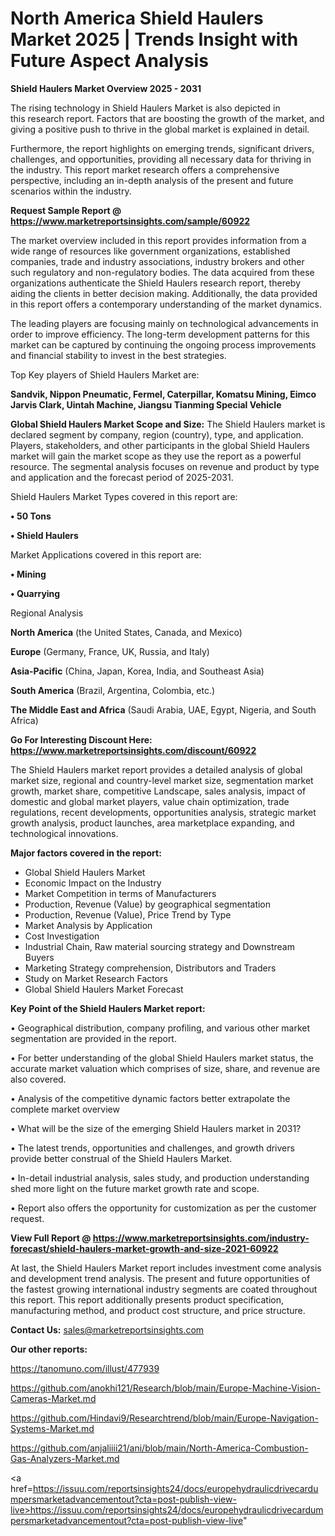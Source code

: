 # North America Shield Haulers Market 2025 | Trends Insight with Future Aspect Analysis

<Strong> Shield Haulers Market Overview 2025 - 2031</strong>

The rising technology in Shield Haulers Market is also depicted in this research report. Factors that are boosting the growth of the market, and giving a positive push to thrive in the global market is explained in detail.

Furthermore, the report highlights on emerging trends, significant drivers, challenges, and opportunities, providing all necessary data for thriving in the industry. This report market research offers a comprehensive perspective, including an in-depth analysis of the present and future scenarios within the industry.

<strong>Request Sample Report @ <a href=https://www.marketreportsinsights.com/sample/60922>https://www.marketreportsinsights.com/sample/60922</a></strong>

The market overview included in this report provides information from a wide range of resources like government organizations, established companies, trade and industry associations, industry brokers and other such regulatory and non-regulatory bodies. The data acquired from these organizations authenticate the Shield Haulers research report, thereby aiding the clients in better decision making. Additionally, the data provided in this report offers a contemporary understanding of the market dynamics.

The leading players are focusing mainly on technological advancements in order to improve efficiency. The long-term development patterns for this market can be captured by continuing the ongoing process improvements and financial stability to invest in the best strategies.

Top Key players of Shield Haulers Market are:

<strong>Sandvik, Nippon Pneumatic, Fermel, Caterpillar, Komatsu Mining, Eimco Jarvis Clark, Uintah Machine, Jiangsu Tianming Special Vehicle</strong>

<strong><b>Global Shield Haulers Market Scope and Size:</b></strong>
The Shield Haulers market is declared segment by company, region (country), type, and application. Players, stakeholders, and other participants in the global Shield Haulers market will gain the market scope as they use the report as a powerful resource. The segmental analysis focuses on revenue and product by type and application and the forecast period of 2025-2031.

Shield Haulers Market Types covered in this report are:

<strong>• 50 Tons

• Shield Haulers</strong>

Market Applications covered in this report are:

<strong>• Mining

• Quarrying</strong> 

Regional Analysis

<strong>North America</strong> (the United States, Canada, and Mexico)

<strong>Europe</strong> (Germany, France, UK, Russia, and Italy)

<strong>Asia-Pacific</strong> (China, Japan, Korea, India, and Southeast Asia)

<strong>South America</strong> (Brazil, Argentina, Colombia, etc.)

<strong>The Middle East and Africa</strong> (Saudi Arabia, UAE, Egypt, Nigeria, and South Africa)

<strong>Go For Interesting Discount Here: <a href=https://www.marketreportsinsights.com/discount/60922>https://www.marketreportsinsights.com/discount/60922</a></strong>

The Shield Haulers market report provides a detailed analysis of global market size, regional and country-level market size, segmentation market growth, market share, competitive Landscape, sales analysis, impact of domestic and global market players, value chain optimization, trade regulations, recent developments, opportunities analysis, strategic market growth analysis, product launches, area marketplace expanding, and technological innovations.

<strong><b>Major factors covered in the report:</b></strong>
<ul>
  <li>Global Shield Haulers Market </li>
  <li>Economic Impact on the Industry</li>
  <li>Market Competition in terms of Manufacturers</li>
  <li>Production, Revenue (Value) by geographical segmentation</li>
  <li>Production, Revenue (Value), Price Trend by Type</li>
  <li>Market Analysis by Application</li>
  <li>Cost Investigation</li>
  <li>Industrial Chain, Raw material sourcing strategy and Downstream Buyers</li>
  <li>Marketing Strategy comprehension, Distributors and Traders</li>
  <li>Study on Market Research Factors</li>
  <li>Global Shield Haulers Market Forecast</li>
</ul>

<strong><b>Key Point of the Shield Haulers Market report:</b></strong>

• Geographical distribution, company profiling, and various other market segmentation are provided in the report.

• For better understanding of the global Shield Haulers market status, the accurate market valuation which comprises of size, share, and revenue are also covered.

• Analysis of the competitive dynamic factors better extrapolate the complete market overview

• What will be the size of the emerging Shield Haulers market in 2031?

• The latest trends, opportunities and challenges, and growth drivers provide better construal of the Shield Haulers Market.

• In-detail industrial analysis, sales study, and production understanding shed more light on the future market growth rate and scope.

• Report also offers the opportunity for customization as per the customer request.

<strong><b>View Full Report @ <a href=https://www.marketreportsinsights.com/industry-forecast/shield-haulers-market-growth-and-size-2021-60922>https://www.marketreportsinsights.com/industry-forecast/shield-haulers-market-growth-and-size-2021-60922</a></b></strong>


At last, the Shield Haulers Market report includes investment come analysis and development trend analysis. The present and future opportunities of the fastest growing international industry segments are coated throughout this report. This report additionally presents product specification, manufacturing method, and product cost structure, and price structure.

<strong>Contact Us:</strong>
sales@marketreportsinsights.com

<strong>Our other reports:</strong>

<a href=https://tanomuno.com/illust/477939>https://tanomuno.com/illust/477939</a>

<a href=https://github.com/anokhi121/Research/blob/main/Europe-Machine-Vision-Cameras-Market.md>https://github.com/anokhi121/Research/blob/main/Europe-Machine-Vision-Cameras-Market.md</a>

<a href=https://github.com/Hindavi9/Researchtrend/blob/main/Europe-Navigation-Systems-Market.md>https://github.com/Hindavi9/Researchtrend/blob/main/Europe-Navigation-Systems-Market.md</a>

<a href=https://github.com/anjaliiii21/ani/blob/main/North-America-Combustion-Gas-Analyzers-Market.md>https://github.com/anjaliiii21/ani/blob/main/North-America-Combustion-Gas-Analyzers-Market.md</a>

<a href=https://issuu.com/reportsinsights24/docs/europehydraulicdrivecardumpersmarketadvancementout?cta=post-publish-view-live>https://issuu.com/reportsinsights24/docs/europehydraulicdrivecardumpersmarketadvancementout?cta=post-publish-view-live</a>"
